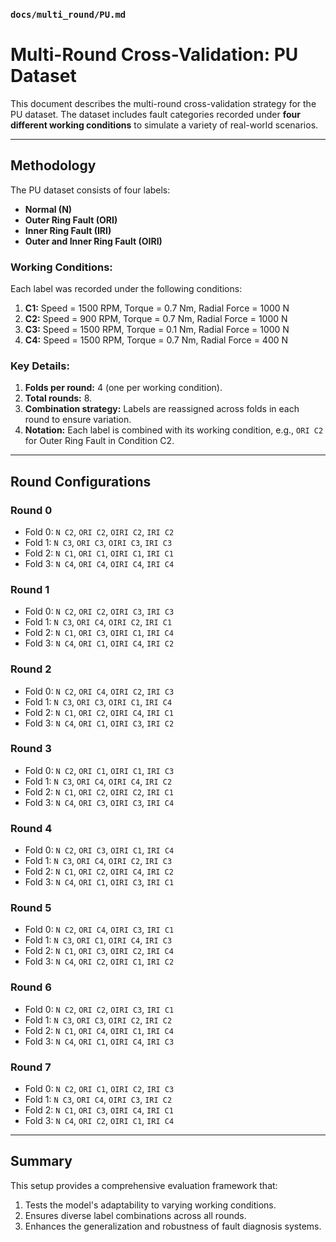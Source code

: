 ### `docs/multi_round/PU.md`

# Multi-Round Cross-Validation: PU Dataset

This document describes the multi-round cross-validation strategy for the PU dataset. The dataset includes fault categories recorded under **four different working conditions** to simulate a variety of real-world scenarios.

---

## Methodology

The PU dataset consists of four labels:
- **Normal (N)**
- **Outer Ring Fault (ORI)**
- **Inner Ring Fault (IRI)**
- **Outer and Inner Ring Fault (OIRI)**

### Working Conditions:
Each label was recorded under the following conditions:
1. **C1:** Speed = 1500 RPM, Torque = 0.7 Nm, Radial Force = 1000 N
2. **C2:** Speed = 900 RPM, Torque = 0.7 Nm, Radial Force = 1000 N
3. **C3:** Speed = 1500 RPM, Torque = 0.1 Nm, Radial Force = 1000 N
4. **C4:** Speed = 1500 RPM, Torque = 0.7 Nm, Radial Force = 400 N

### Key Details:
1. **Folds per round:** 4 (one per working condition).
2. **Total rounds:** 8.
3. **Combination strategy:** Labels are reassigned across folds in each round to ensure variation.
4. **Notation:** Each label is combined with its working condition, e.g., `ORI C2` for Outer Ring Fault in Condition C2.

---

## Round Configurations

### **Round 0**
- Fold 0: `N C2`, `ORI C2`, `OIRI C2`, `IRI C2`
- Fold 1: `N C3`, `ORI C3`, `OIRI C3`, `IRI C3`
- Fold 2: `N C1`, `ORI C1`, `OIRI C1`, `IRI C1`
- Fold 3: `N C4`, `ORI C4`, `OIRI C4`, `IRI C4`

### **Round 1**
- Fold 0: `N C2`, `ORI C2`, `OIRI C3`, `IRI C3`
- Fold 1: `N C3`, `ORI C4`, `OIRI C2`, `IRI C1`
- Fold 2: `N C1`, `ORI C3`, `OIRI C1`, `IRI C4`
- Fold 3: `N C4`, `ORI C1`, `OIRI C4`, `IRI C2`

### **Round 2**
- Fold 0: `N C2`, `ORI C4`, `OIRI C2`, `IRI C3`
- Fold 1: `N C3`, `ORI C3`, `OIRI C1`, `IRI C4`
- Fold 2: `N C1`, `ORI C2`, `OIRI C4`, `IRI C1`
- Fold 3: `N C4`, `ORI C1`, `OIRI C3`, `IRI C2`

### **Round 3**
- Fold 0: `N C2`, `ORI C1`, `OIRI C1`, `IRI C3`
- Fold 1: `N C3`, `ORI C4`, `OIRI C4`, `IRI C2`
- Fold 2: `N C1`, `ORI C2`, `OIRI C2`, `IRI C1`
- Fold 3: `N C4`, `ORI C3`, `OIRI C3`, `IRI C4`

### **Round 4**
- Fold 0: `N C2`, `ORI C3`, `OIRI C1`, `IRI C4`
- Fold 1: `N C3`, `ORI C4`, `OIRI C2`, `IRI C3`
- Fold 2: `N C1`, `ORI C2`, `OIRI C4`, `IRI C2`
- Fold 3: `N C4`, `ORI C1`, `OIRI C3`, `IRI C1`

### **Round 5**
- Fold 0: `N C2`, `ORI C4`, `OIRI C3`, `IRI C1`
- Fold 1: `N C3`, `ORI C1`, `OIRI C4`, `IRI C3`
- Fold 2: `N C1`, `ORI C3`, `OIRI C2`, `IRI C4`
- Fold 3: `N C4`, `ORI C2`, `OIRI C1`, `IRI C2`

### **Round 6**
- Fold 0: `N C2`, `ORI C2`, `OIRI C3`, `IRI C1`
- Fold 1: `N C3`, `ORI C3`, `OIRI C2`, `IRI C2`
- Fold 2: `N C1`, `ORI C4`, `OIRI C1`, `IRI C4`
- Fold 3: `N C4`, `ORI C1`, `OIRI C4`, `IRI C3`

### **Round 7**
- Fold 0: `N C2`, `ORI C1`, `OIRI C2`, `IRI C3`
- Fold 1: `N C3`, `ORI C4`, `OIRI C3`, `IRI C2`
- Fold 2: `N C1`, `ORI C3`, `OIRI C4`, `IRI C1`
- Fold 3: `N C4`, `ORI C2`, `OIRI C1`, `IRI C4`

---

## Summary

This setup provides a comprehensive evaluation framework that:
1. Tests the model's adaptability to varying working conditions.
2. Ensures diverse label combinations across all rounds.
3. Enhances the generalization and robustness of fault diagnosis systems.
